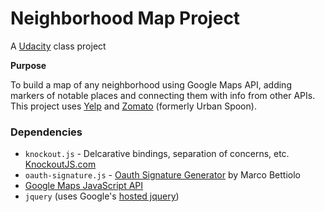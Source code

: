 # Neighborhood Map Project
A [Udacity](http://udacity.com) class project

**Purpose**

To build a map of any neighborhood using Google Maps API, adding markers of notable places and connecting them with info from other APIs. This project uses [Yelp](https://www.yelp.com/developers) and [Zomato](https://developers.zomato.com/api) (formerly Urban Spoon).

###  Dependencies
- `knockout.js` - Delcarative bindings, separation of concerns, etc. [KnockoutJS.com](http://knockoutjs.com/)
- `oauth-signature.js` - [Oauth Signature Generator](https://github.com/bettiolo/oauth-signature-js) by Marco Bettiolo
- [Google Maps JavaScript API](https://developers.google.com/maps/documentation/javascript/)
- `jquery` (uses Google's [hosted jquery](https://developers.google.com/speed/libraries/))
